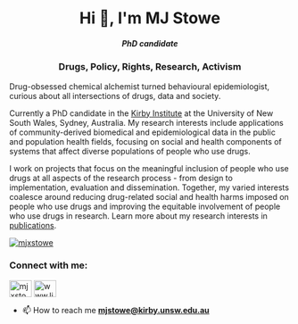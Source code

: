 <h1 align="center">Hi 👋, I'm MJ Stowe</h1>
<h5 align="center">PhD candidate</h5>
<h3 align="center">Drugs, Policy, Rights, Research, Activism</h3>

Drug-obsessed chemical alchemist turned behavioural epidemiologist, curious about all intersections of drugs, data and society.

Currently a PhD candidate in the [Kirby Institute](https://www.kirbyinstitute.org.au/) at the University of New South Wales, Sydney, Australia. My research interests include applications of community-derived biomedical and epidemiological data in the public and population health fields, focusing on social and health components of systems that affect diverse populations of people who use drugs. 

I work on projects that focus on the meaningful inclusion of people who use drugs at all aspects of the research process - from design to implementation, evaluation and dissemination. Together, my varied interests coalesce around reducing drug-related social and health harms imposed on people who use drugs and improving the equitable involvement of people who use drugs in research. Learn more about my research interests in [publications](/publication).

<p align="left"> <a href="https://twitter.com/mjxstowe" target="blank"><img src="https://img.shields.io/twitter/follow/mjxstowe?logo=twitter&style=for-the-badge" alt="mjxstowe" /></a> </p>

<h3 align="left">Connect with me:</h3>
<p align="left">
<a href="https://twitter.com/mjxstowe" target="blank"><img align="center" src="https://raw.githubusercontent.com/rahuldkjain/github-profile-readme-generator/master/src/images/icons/Social/twitter.svg" alt="mjxstowe" height="30" width="40" /></a>
<a href="https://linkedin.com/in/www.linkedin.com/in/mjstowe" target="blank"><img align="center" src="https://raw.githubusercontent.com/rahuldkjain/github-profile-readme-generator/master/src/images/icons/Social/linked-in-alt.svg" alt="www.linkedin.com/in/mjstowe" height="30" width="40" /></a>
  
- 📫 How to reach me **mjstowe@kirby.unsw.edu.au**
<!--
**mx-jx/mx-jx** is a ✨ _special_ ✨ repository because its `README.md` (this file) appears on your GitHub profile.

Here are some ideas to get you started:

- 🔭 I’m currently working on ...
- 🌱 I’m currently learning ...
- 👯 I’m looking to collaborate on ...
- 🤔 I’m looking for help with ...
- 💬 Ask me about ...
- 📫 How to reach me: ...
- 😄 Pronouns: ...
- ⚡ Fun fact: ...
-->
